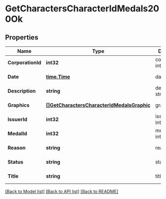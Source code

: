 # GetCharactersCharacterIdMedals200Ok

## Properties
Name | Type | Description | Notes
------------ | ------------- | ------------- | -------------
**CorporationId** | **int32** | corporation_id integer | [default to null]
**Date** | [**time.Time**](time.Time.md) | date string | [default to null]
**Description** | **string** | description string | [default to null]
**Graphics** | [**[]GetCharactersCharacterIdMedalsGraphic**](get_characters_character_id_medals_graphic.md) | graphics array | [default to null]
**IssuerId** | **int32** | issuer_id integer | [default to null]
**MedalId** | **int32** | medal_id integer | [default to null]
**Reason** | **string** | reason string | [default to null]
**Status** | **string** | status string | [default to null]
**Title** | **string** | title string | [default to null]

[[Back to Model list]](../README.md#documentation-for-models) [[Back to API list]](../README.md#documentation-for-api-endpoints) [[Back to README]](../README.md)

